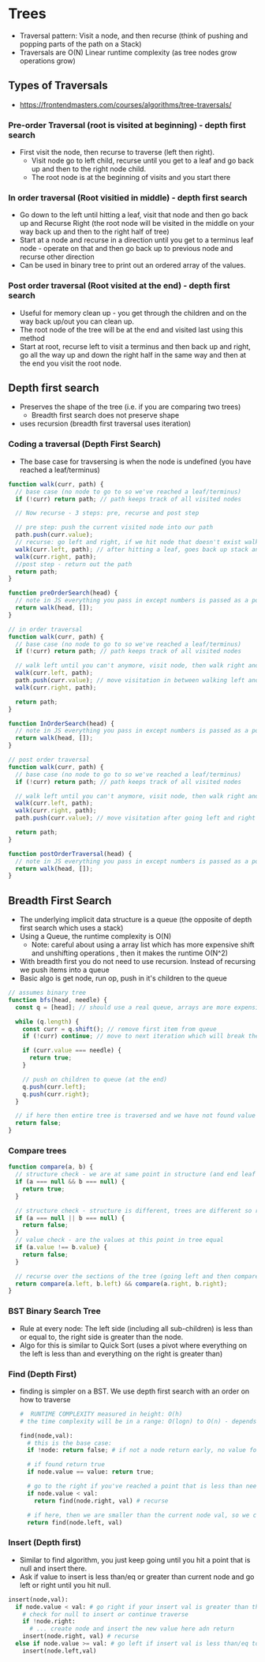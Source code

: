 # Trees

- Traversal pattern: Visit a node, and then recurse (think of pushing and popping parts of the path on a Stack)
- Traversals are O(N) Linear runtime complexity (as tree nodes grow operations grow)

## Types of Traversals

- https://frontendmasters.com/courses/algorithms/tree-traversals/

### Pre-order Traversal (root is visited at beginning) - depth first search

- First visit the node, then recurse to traverse (left then right).
  - Visit node go to left child, recurse until you get to a leaf and go back up and then to the right node child.
  - The root node is at the beginning of visits and you start there

### In order traversal (Root visitied in middle) - depth first search

- Go down to the left until hitting a leaf, visit that node and then go back up and Recurse Right (the root node will be visited in the middle on your way back up and then to the right half of tree)
- Start at a node and recurse in a direction until you get to a terminus leaf node - operate on that and then go back up to previous node and recurse other direction
- Can be used in binary tree to print out an ordered array of the values.

### Post order traversal (Root visited at the end) - depth first search

- Useful for memory clean up - you get through the children and on the way back up/out you can clean up.
- The root node of the tree will be at the end and visited last using this method
- Start at root, recurse left to visit a terminus and then back up and right, go all the way up and down the right half in the same way and then at the end you visit the root node.

## Depth first search

- Preserves the shape of the tree (i.e. if you are comparing two trees)
  - Breadth first search does not preserve shape
- uses recursion (breadth first traversal uses iteration)

### Coding a traversal (Depth First Search)

- The base case for travsersing is when the node is undefined (you have reached a leaf/terminus)

```javascript
function walk(curr, path) {
  // base case (no node to go to so we've reached a leaf/terminus)
  if (!curr) return path; // path keeps track of all visited nodes

  // Now recurse - 3 steps: pre, recurse and post step

  // pre step: push the current visited node into our path
  path.push(curr.value);
  // recurse: go left and right, if we hit node that doesn't exist walk just returns, otherwise keeps going to the bottom
  walk(curr.left, path); // after hitting a leaf, goes back up stack and then goes the other way with walk right below..
  walk(curr.right, path);
  //post step - return out the path
  return path;
}

function preOrderSearch(head) {
  // note in JS everything you pass in except numbers is passed as a pointer, so walk will mutate the path [] passed in and update it
  return walk(head, []);
}
```

```javascript
// in order traversal
function walk(curr, path) {
  // base case (no node to go to so we've reached a leaf/terminus)
  if (!curr) return path; // path keeps track of all visited nodes

  // walk left until you can't anymore, visit node, then walk right and let algo redo itself
  walk(curr.left, path);
  path.push(curr.value); // move visitation in between walking left and right for in order traversal
  walk(curr.right, path);

  return path;
}

function InOrderSearch(head) {
  // note in JS everything you pass in except numbers is passed as a pointer, so walk will mutate the path [] passed in and update it
  return walk(head, []);
}
```

```javascript
// post order traversal
function walk(curr, path) {
  // base case (no node to go to so we've reached a leaf/terminus)
  if (!curr) return path; // path keeps track of all visited nodes

  // walk left until you can't anymore, visit node, then walk right and let algo redo itself
  walk(curr.left, path);
  walk(curr.right, path);
  path.push(curr.value); // move visitation after going left and right for post order traversal

  return path;
}

function postOrderTraversal(head) {
  // note in JS everything you pass in except numbers is passed as a pointer, so walk will mutate the path [] passed in and update it
  return walk(head, []);
}
```

## Breadth First Search

- The underlying implicit data structure is a queue (the opposite of depth first search which uses a stack)
- Using a Queue, the runtime complexity is O(N)
  - Note: careful about using a array list which has more expensive shift and unshifting operations , then it makes the runtime O(N^2)
- With breadth first you do not need to use recursion. Instead of recursing we push items into a queue
- Basic algo is get node, run op, push in it's children to the queue

```javascript
// assumes binary tree
function bfs(head, needle) {
  const q = [head]; // should use a real queue, arrays are more expensive with shifting ops

  while (q.length) {
    const curr = q.shift(); // remove first item from queue
    if (!curr) continue; // move to next iteration which will break the loop

    if (curr.value === needle) {
      return true;
    }

    // push on children to queue (at the end)
    q.push(curr.left);
    q.push(curr.right);
  }

  // if here then entire tree is traversed and we have not found value
  return false;
}
```

### Compare trees

```javascript
function compare(a, b) {
  // structure check - we are at same point in structure (and end leaf on both sides) and other value check did not fail, so tree matches at this point
  if (a === null && b === null) {
    return true;
  }

  // structure check - structure is different, trees are different so return false
  if (a === null || b === null) {
    return false;
  }
  // value check - are the values at this point in tree equal
  if (a.value !== b.value) {
    return false;
  }

  // recurse over the sections of the tree (going left and then compare vals on right) - bool combinations will bubble up and combine - will fail if any one is false.
  return compare(a.left, b.left) && compare(a.right, b.right);
}
```

### BST Binary Search Tree

- Rule at every node: The left side (including all sub-children) is less than or equal to, the right side is greater than the node.
- Algo for this is similar to Quick Sort (uses a pivot where everything on the left is less than and everything on the right is greater than)


### Find (Depth First)
- finding is simpler on a BST. We use depth first search with an order on how to traverse

  ```python
  #  RUNTIME COMPLEXITY measured in height: O(h)
  # the time complexity will be in a range: O(logn) to O(n) - depends on how balanced your bst is

  find(node,val):
    # this is the base case:
    if !node: return false; # if not a node return early, no value found

    # if found return true
    if node.value == value: return true;

    # go to the right if you've reached a point that is less than needle (vals only get smaller to the left)
    if node.value < val:
      return find(node.right, val) # recurse

    # if here, then we are smaller than the current node val, so we continue going left:
    return find(node.left, val)
  ```

### Insert (Depth first)
- Similar to find algorithm, you just keep going until you hit a point that is null and insert there.
- Ask if value to insert is less than/eq or greater than current node and go left or right until you hit null.

```python
insert(node,val):
  if node.value < val: # go right if your insert val is greater than the node
    # check for null to insert or continue traverse
    if !node.right:
      # ... create node and insert the new value here adn return
    insert(node.right, val) # recurse
  else if node.value >= val: # go left if insert val is less than/eq to current node
    insert(node.left,val)

```